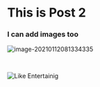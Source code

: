 # This is Post 2



### I can add images too

![image-20210112081334335](/posts/post3.assets/image-20210112081334335.png)

​	

![Like Entertainig](/posts/post3.assets/gif.gif)



